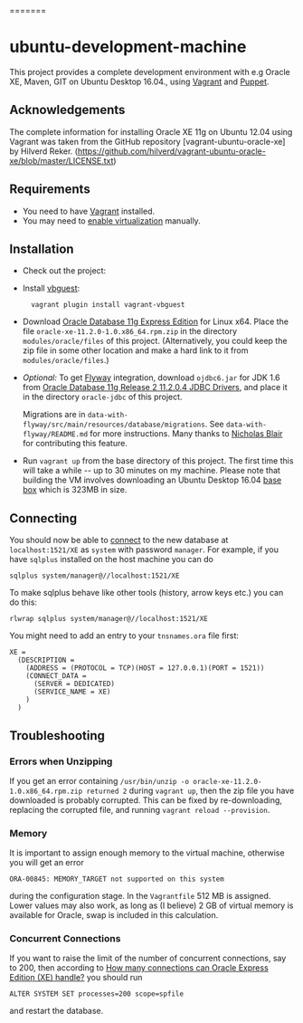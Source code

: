 =======
# ubuntu-development-machine

This project provides a complete development environment with e.g Oracle XE, Maven, GIT on Ubuntu Desktop 16.04., using
[Vagrant] and [Puppet].

## Acknowledgements
The complete information for installing Oracle XE 11g on Ubuntu 12.04 using Vagrant was taken from the GitHub repository
[vagrant-ubuntu-oracle-xe] by Hilverd Reker. (https://github.com/hilverd/vagrant-ubuntu-oracle-xe/blob/master/LICENSE.txt)

## Requirements

* You need to have [Vagrant] installed.
* You may need to [enable virtualization] manually.

## Installation

* Check out the project:

* Install [vbguest]:

        vagrant plugin install vagrant-vbguest

* Download [Oracle Database 11g Express Edition] for Linux x64. Place the file
  `oracle-xe-11.2.0-1.0.x86_64.rpm.zip` in the directory `modules/oracle/files` of this
  project. (Alternatively, you could keep the zip file in some other location and make a hard link
  to it from `modules/oracle/files`.)

* *Optional:* To get [Flyway](http://flywaydb.org/) integration, download `ojdbc6.jar` for JDK 1.6 from
    [Oracle Database 11g Release 2 11.2.0.4 JDBC Drivers](http://www.oracle.com/technetwork/database/enterprise-edition/jdbc-112010-090769.html),
    and place it in the directory `oracle-jdbc` of this project.

    Migrations are in `data-with-flyway/src/main/resources/database/migrations`.
    See `data-with-flyway/README.md` for more instructions.
    Many thanks to [Nicholas Blair](https://github.com/nblair) for contributing this feature.

* Run `vagrant up` from the base directory of this project. The first time this will take a while -- up to 30 minutes on
  my machine. Please note that building the VM involves downloading an Ubuntu Desktop 16.04
  [base box](http://docs.vagrantup.com/v2/boxes.html) which is 323MB in size.

## Connecting

You should now be able to
[connect](http://www.oracle.com/technetwork/developer-tools/sql-developer/downloads/index.html) to
the new database at `localhost:1521/XE` as `system` with password `manager`. For example, if you
have `sqlplus` installed on the host machine you can do

    sqlplus system/manager@//localhost:1521/XE

To make sqlplus behave like other tools (history, arrow keys etc.) you can do this:

    rlwrap sqlplus system/manager@//localhost:1521/XE

You might need to add an entry to your `tnsnames.ora` file first:

    XE =
      (DESCRIPTION =
        (ADDRESS = (PROTOCOL = TCP)(HOST = 127.0.0.1)(PORT = 1521))
        (CONNECT_DATA =
          (SERVER = DEDICATED)
          (SERVICE_NAME = XE)
        )
      )

## Troubleshooting

### Errors when Unzipping

If you get an error containing `/usr/bin/unzip -o oracle-xe-11.2.0-1.0.x86_64.rpm.zip returned 2` during `vagrant up`, then the zip file you have downloaded is probably corrupted. This can be fixed by re-downloading, replacing the corrupted file, and running `vagrant reload --provision`.

### Memory

It is important to assign enough memory to the virtual machine, otherwise you will get an error

    ORA-00845: MEMORY_TARGET not supported on this system

during the configuration stage. In the `Vagrantfile` 512 MB is assigned. Lower values may also work,
as long as (I believe) 2 GB of virtual memory is available for Oracle, swap is included in this
calculation.

### Concurrent Connections

If you want to raise the limit of the number of concurrent connections, say to 200, then according
to [How many connections can Oracle Express Edition (XE) handle?] you should run

    ALTER SYSTEM SET processes=200 scope=spfile

and restart the database.


[Vagrant]: http://www.vagrantup.com/

[Puppet]: http://puppetlabs.com/

[Oracle Database 11g Express Edition]: http://www.oracle.com/technetwork/database/database-technologies/express-edition/downloads/index.html

[Oracle Database 11g EE Documentation]: http://docs.oracle.com/cd/E17781_01/index.htm

[Installing Oracle 11g R2 Express Edition on Ubuntu 64-bit]: http://meandmyubuntulinux.blogspot.co.uk/2012/05/installing-oracle-11g-r2-express.html

[vagrant-oracle-xe]: https://github.com/codescape/vagrant-oracle-xe

[vbguest]: https://github.com/dotless-de/vagrant-vbguest

[asciicast]: https://asciinema.org/a/8438

[How many connections can Oracle Express Edition (XE) handle?]: http://stackoverflow.com/questions/906541/how-many-connections-can-oracle-express-edition-xe-handle

[enable virtualization]: http://www.sysprobs.com/disable-enable-virtualization-technology-bios
